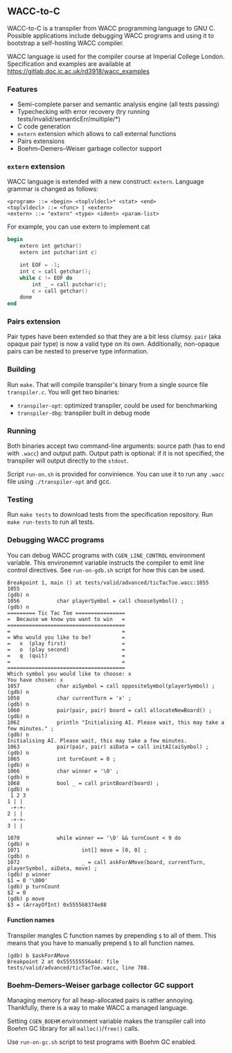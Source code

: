 ## WACC-to-C

WACC-to-C is a transpiler from WACC programming language to GNU C. Possible applications include debugging WACC programs and using it to bootstrap a self-hosting WACC compiler.

WACC language is used for the compiler course at Imperial College London. Specification and examples are available at https://gitlab.doc.ic.ac.uk/rd3918/wacc_examples

### Features
* Semi-complete parser and semantic analysis engine (all tests passing)
* Typechecking with error recovery (try running tests/invalid/semanticErr/multiple/*)
* C code generation
* `extern` extension which allows to call external functions
* Pairs extensions
* Boehm–Demers–Weiser garbage collector support

### `extern` extension

WACC language is extended with a new construct: `extern`. Language grammar is changed as follows:

```
<program> ::= <begin> <toplvldecl>* <stat> <end>
<toplvldecl> ::= <func> | <extern>
<extern> ::= "extern" <type> <ident> <param-list>
```

For example, you can use extern to implement cat
```ada
begin
    extern int getchar()
    extern int putchar(int c)

    int EOF = -1;
    int c = call getchar();
    while c != EOF do
        int _ = call putchar(c);
        c = call getchar()
    done
end
```

### Pairs extension

Pair types have been extended so that they are a bit less clumsy. `pair` (aka opaque pair type) is now a valid type on its own. Additionally, non-opaque pairs can be nested to preserve type information.

### Building

Run `make`. That will compile transpiler's binary from a single source file `transpiler.c`. You will get two binaries:
* `transpiler-opt`: optimized transpiler, could be used for benchmarking
* `transpiler-dbg`: transpiler built in debug mode

### Running

Both binaries accept two command-line arguments: source path (has to end with `.wacc`) and output path. Output path is optional: if it is not specified, the transpiler will output directly to the `stdout`.

Script `run-on.sh` is provided for convinience. You can use it to run any `.wacc` file using `./transpiler-opt` and gcc.

### Testing

Run `make tests` to download tests from the specification repository. Run `make run-tests` to run all tests.

### Debugging WACC programs

You can debug WACC programs with `CGEN_LINE_CONTROL` environment variable. This environemnt variable instructs the compiler to emit line control directives. See `run-on-gdb.sh` script for how this can be used.

```
Breakpoint 1, main () at tests/valid/advanced/ticTacToe.wacc:1055
1055
(gdb) n
1056            char playerSymbol = call chooseSymbol() ;
(gdb) n
========= Tic Tac Toe ================
=  Because we know you want to win   =
======================================
=                                    =
= Who would you like to be?          =
=   x  (play first)                  =
=   o  (play second)                 =
=   q  (quit)                        =
=                                    =
======================================
Which symbol you would like to choose: x
You have chosen: x
1057            char aiSymbol = call oppositeSymbol(playerSymbol) ;
(gdb) n
1058            char currentTurn = 'x' ;
(gdb) n
1060            pair(pair, pair) board = call allocateNewBoard() ;
(gdb) n
1062            println "Initialising AI. Please wait, this may take a few minutes." ;
(gdb) n
Initialising AI. Please wait, this may take a few minutes.
1063            pair(pair, pair) aiData = call initAI(aiSymbol) ;
(gdb) n
1065            int turnCount = 0 ;
(gdb) n
1066            char winner = '\0' ;
(gdb) n
1068            bool _ = call printBoard(board) ;
(gdb) n
 1 2 3
1 | | 
 -+-+-
2 | | 
 -+-+-
3 | | 

1070            while winner == '\0' && turnCount < 9 do
(gdb) n
1071                    int[] move = [0, 0] ;
(gdb) n
1072                    _ = call askForAMove(board, currentTurn, playerSymbol, aiData, move) ;
(gdb) p winner
$1 = 0 '\000'
(gdb) p turnCount
$2 = 0
(gdb) p move
$3 = (ArrayOfInt) 0x555568374e88
```

#### Function names

Transpiler mangles C function names by prepending `$` to all of them. This means that you have to manually prepend `$` to all function names.

```
(gdb) b $askForAMove
Breakpoint 2 at 0x555555556a4d: file tests/valid/advanced/ticTacToe.wacc, line 788.
```

### Boehm–Demers–Weiser garbage collector GC support

Managing memory for all heap-allocated pairs is rather annoying. Thankfully, there is a way to make WACC a managed language.

Setting `CGEN_BOEHM` environment variable makes the transpiler call into Boehm GC library for all `malloc()`/`free()` calls.

Use `run-on-gc.sh` script to test programs with Boehm GC enabled.
